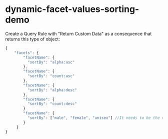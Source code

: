 # dynamic-facet-values-sorting-demo

Create a Query Rule with "Return Custom Data" as a consequence that returns this type of object:

```javascript
{
    "facets": {
        "facetName": {
          "sortBy": "alpha:asc"
        },
        "facetName": {
          "sortBy": "count:asc"
        },
        "facetName": {
          "sortBy": "alpha:desc"
        },
        "facetName": {
          "sortBy": "count:desc"
        }
        "facetName": {
          "sortBy": ["male", "female", "unisex"] //It needs to be the values for the facet itself - ordered the way it needs to ordered on the front-end.
        }
     }
}
```
